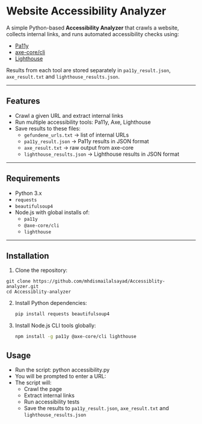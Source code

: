 # Website Accessibility Analyzer

A simple Python-based **Accessibility Analyzer** that crawls a website, collects internal links, and runs automated accessibility checks using:

- [Pa11y](https://github.com/pa11y/pa11y)
- [axe-core/cli](https://github.com/dequelabs/axe-core-npm)
- [Lighthouse](https://github.com/GoogleChrome/lighthouse)

Results from each tool are stored separately in `pa11y_result.json`, `axe_result.txt` and `lighthouse_results.json`.

---

## Features

- Crawl a given URL and extract internal links  
- Run multiple accessibility tools: Pa11y, Axe, Lighthouse  
- Save results to these files:
  - `gefundene_urls.txt` → list of internal URLs
  - `pa11y_result.json` → Pa11y results in JSON format
  - `axe_result.txt` → raw output from axe-core
  - `lighthouse_results.json` → Lighthouse results in JSON format
---

## Requirements

- Python 3.x
- `requests`
- `beautifulsoup4`
- Node.js with global installs of:
  - `pa11y`
  - `@axe-core/cli`
  - `lighthouse`

---

## Installation

1. Clone the repository:

```
git clone https://github.com/mhdismailalsayad/Accessiblity-analyzer.git
cd Accessiblity-analyzer

```
2. Install Python dependencies:
   ```bash
   pip install requests beautifulsoup4
   ```
3. Install Node.js CLI tools globally:
   ```bash
   npm install -g pa11y @axe-core/cli lighthouse
   ```

## Usage
- Run the script: python accessibility.py
- You will be prompted to enter a URL:
- The script will:
    - Crawl the page
    - Extract internal links
    - Run accessibility tests
    - Save the results to `pa11y_result.json`, `axe_result.txt` and `lighthouse_results.json`
